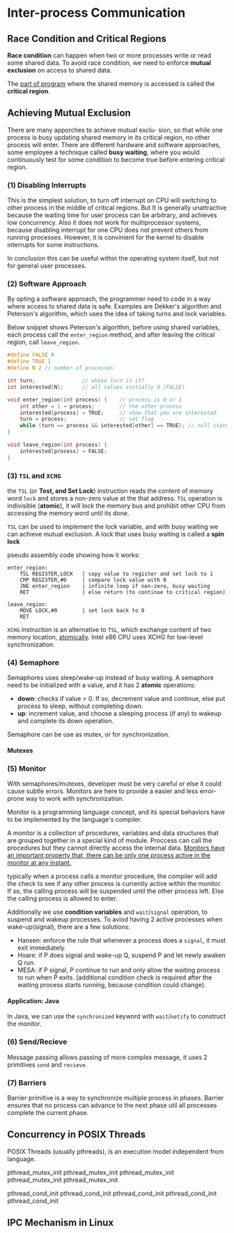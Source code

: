 <style>
    .u {
        text-decoration: underline;
    }
</style>

# Inter-process Communication

## Race Condition and Critical Regions
**Race condition** can happen when two or more processes write or read some shared data. To avoid race condition, we need to enforce **mutual exclusion** on access to shared data. 

The <span class="u">part of program</span> where the shared memory is accessed is called the **critical region**.

## Achieving Mutual Exclusion
There are many apporches to achieve mutual exclu-
sion, so that while one process is busy updating shared memory in its critical region, no other process will enter. There are different hardware and software approaches, some employee a technique called **busy waiting**, where you would continuously test for some condition to become true before entering critical region.

### (1) **Disabling Interrupts** 

This is the simplest solution, to turn off interrupt on CPU will switching to other process in the middle of critical regions. But It is generally unattractive because the waiting time for user process can be arbitrary, and achieves low concurrency. Also it does not work for multiprocessor systems, because disabling interrupt for one CPU does not prevent others from running processes. However, it is convinient for the kernel to disable interrupts for some instructions.

In conclusion this can be useful within the operating system itself, but not for general user processes.

### (2) **Software Approach**

By opting a software approach, the programmer need to code in a way where access to shared data is safe. Examples are Dekker's algorithm and Peterson's algorithm, which uses the idea of taking turns and lock variables.

Below snippet shows Peterson's algorithm, before using shared variables, each process call the `enter_region` method, and after leaving the critical region, call `leave_region`.

```c
#define FALSE 0
#define TRUE 1
#define N 2 // number of processes

int turn;               // whose turn is it?
int interested[N];      // all values initially 0 (FALSE)

void enter_region(int process) {    // process is 0 or 1
    int other = 1 − process;        // the other process
    interested[process] = TRUE;     // show that you are interested
    turn = process;                 // set flag
    while (turn == process && interested[other] == TRUE); // null statement
}

void leave_region(int process) {
    interested[process] = FALSE;
}
```

### (3) **`TSL` and `XCHG`**

the `TSL` (or **Test, and Set Lock**) instruction reads the content of memory word `lock` and stores a non-zero value at the that address. `TSL` operation is indivisible (**atomic**), it will lock the memory bus and prohibit other CPU from accessing the memory word until its done.

`TSL` can be used to implement the lock variable, and with busy waiting we can achieve mutual exclusion. A lock that uses busy waiting is called a **spin lock**

pseudo assembly code showing how it works:
```assembly
enter_region:
    TSL REGISTER,LOCK   | copy value to register and set lock to 1
    CMP REGISTER,#0     | compare lock value with 0
    JNE enter_region    | infinite loop if non-zero, busy waiting
    RET                 | else return (to continue to critical region)

leave_region:
    MOVE LOCK,#0        | set lock back to 0
    RET
```

`XCHG` instruction is an alternative to `TSL`, which exchange content of two memory location, <span class="u">atomically</span>. Intel x86 CPU uses XCHG for low-level synchronization.

### (4) **Semaphore**

Semaphores uses sleep/wake-up instead of busy waiting. A semaphore need to be initialized with a value, and it has 2 **atomic** operations:

- **down**: checks if value > 0. If so, decrement value and continue, else put process to sleep, without completing down.
- **up**: increment value, and choose a sleeping process (if any) to wakeup and complete its down operation.

Semaphore can be use as mutex, or for synchronization.

#### Mutexes

### (5) **Monitor**

With semaphores/mutexes, developer must be very careful or else it could cause subtle errors. Monitors are here to provide a easier and less error-prone way to work with synchronization.

Monitor is a programming language concept, and its special behaviors have to be implemented by the language's compiler.

A monitor is a collection of procedures, variables and data structures that are grouped together in a special kind of module. Proccess can call the procedures but they cannot directly access the internal data. <span class="u">Monitors have an important property that, there can be only one process active in the monitor at any instant.</span>

typically when a process calls a monitor procedure, the compiler will add the check to see if any other process is currently active within the monitor. If so, the calling process will be suspended until the other process left. Else the calling process is allowed to enter.

Additionally we use **condition variables** and `wait`/`signal` operation, to suspend and wakeup processes. To aviod having 2 active processes when wake-up(signal), there are a few solutions:
- Hansen: enforce the rule that whenever a process does a `signal`, it must exit immediately.
- Hoare: if P does signal and wake-up Q, suspend P and let newly awaken Q run.
- MESA: if P signal, P continue to run and only allow the waiting process to run when P exits. (additional condition check is required after the waiting process starts running, because condition could change).

#### Application: Java
In Java, we can use the `synchronized` keyword with `wait`/`notify` to construct the monitor.

### (6) Send/Recieve
Message passing allows passing of more complex message, it uses 2 primitives `send` and `recieve`.

### (7) Barriers
Barrier primitive is a way to synchronize multiple process in phases. Barrier ensures that no process can advance to the next phase util all processes complete the current phase. 


## Concurrency in POSIX Threads
POSIX Threads (usually pthreads), is an execution model independent from language.

pthread_mutex_init
pthread_mutex_init
pthread_mutex_init
pthread_mutex_init
pthread_mutex_init

pthread_cond_init
pthread_cond_init
pthread_cond_init
pthread_cond_init
pthread_cond_init

## IPC Mechanism in Linux
